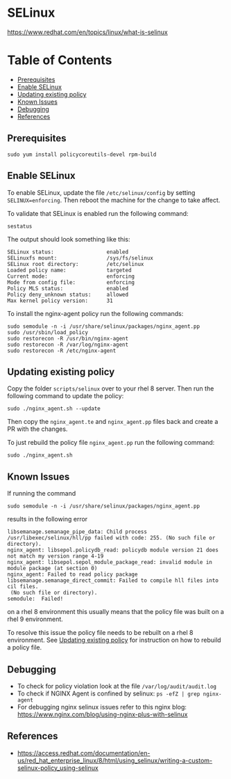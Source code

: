 # SELinux

https://www.redhat.com/en/topics/linux/what-is-selinux

# Table of Contents
- [Prerequisites](#rerequisites)
- [Enable SELinux](#enable-selinux)
- [Updating existing policy](#updating-existing-policy)
- [Known Issues](#known-issues)
- [Debugging](#debugging)
- [References](#references)

## Prerequisites
```
sudo yum install policycoreutils-devel rpm-build
```

## Enable SELinux
To enable SELinux, update the file `/etc/selinux/config` by setting `SELINUX=enforcing`. Then reboot the machine for the change to take affect.

To validate that SELinux is enabled run the following command:
```
sestatus
```
The output should look something like this:
```
SELinux status:                 enabled
SELinuxfs mount:                /sys/fs/selinux
SELinux root directory:         /etc/selinux
Loaded policy name:             targeted
Current mode:                   enforcing
Mode from config file:          enforcing
Policy MLS status:              enabled
Policy deny_unknown status:     allowed
Max kernel policy version:      31
```
To install the nginx-agent policy run the following commands:
```
sudo semodule -n -i /usr/share/selinux/packages/nginx_agent.pp
sudo /usr/sbin/load_policy
sudo restorecon -R /usr/bin/nginx-agent
sudo restorecon -R /var/log/nginx-agent
sudo restorecon -R /etc/nginx-agent
```

## Updating existing policy
Copy the folder `scripts/selinux` over to your rhel 8 server.
Then run the following command to update the policy:
```
sudo ./nginx_agent.sh --update
```
Then copy the `nginx_agent.te` and `nginx_agent.pp` files back and create a PR with the changes.

To just rebuild the policy file `nginx_agent.pp` run the following command:
```
sudo ./nginx_agent.sh
```

## Known Issues
If running the command
```
sudo semodule -n -i /usr/share/selinux/packages/nginx_agent.pp
```
results in the following error
```
libsemanage.semanage_pipe_data: Child process /usr/libexec/selinux/hll/pp failed with code: 255. (No such file or directory).
nginx_agent: libsepol.policydb_read: policydb module version 21 does not match my version range 4-19
nginx_agent: libsepol.sepol_module_package_read: invalid module in module package (at section 0)
nginx_agent: Failed to read policy package
libsemanage.semanage_direct_commit: Failed to compile hll files into cil files.
 (No such file or directory).
semodule:  Failed!
```
on a rhel 8 environment this usually means that the policy file was built on a rhel 9 environment.

To resolve this issue the policy file needs to be rebuilt on a rhel 8 environment. See [Updating existing policy](#updating-existing-policy) for instruction on how to rebuild a policy file.


## Debugging
* To check for policy violation look at the file `/var/log/audit/audit.log`
* To check if NGINX Agent is confined by selinux: `ps -efZ | grep nginx-agent`
* For debugging nginx selinux issues refer to this nginx blog: https://www.nginx.com/blog/using-nginx-plus-with-selinux

## References
* https://access.redhat.com/documentation/en-us/red_hat_enterprise_linux/8/html/using_selinux/writing-a-custom-selinux-policy_using-selinux

